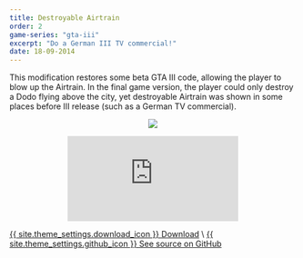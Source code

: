 ```yaml
---
title: Destroyable Airtrain
order: 2
game-series: "gta-iii"
excerpt: "Do a German III TV commercial!"
date: 18-09-2014
---
```

This modification restores some beta GTA III code, allowing the player to blow up the Airtrain.
In the final game version, the player could only destroy a Dodo flying above the city,
yet destroyable Airtrain was shown in some places before III release (such as a German TV commercial).

<p class="mod-screenshot" align="center">
<a href="https://i.imgur.com/k1Md88u.jpg"><img src="https://i.imgur.com/k1Md88ul.jpg"></a>
</p>

<div align="center" class="video-container">
<iframe src="https://www.youtube.com/embed/HH4-bRxioEo" frameborder="0" allowfullscreen></iframe>
</div>

<a href="https://www.gtagarage.com/mods/show.php?id=26526" class="button" role="button" target="_blank">{{ site.theme_settings.download_icon }} Download</a> \\
<a href="https://github.com/CookiePLMonster/Destroyable-Airtrain" class="button github" role="button" target="_blank">{{ site.theme_settings.github_icon }} See source on GitHub</a>